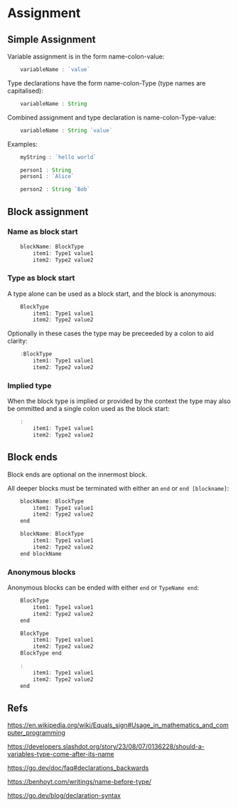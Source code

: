 Assignment
==========


Simple Assignment
-----------------

Variable assignment is in the form name-colon-value:

```js
	variableName : `value`
```

Type declarations have the form name-colon-Type (type names are capitalised):

```js
	variableName : String
```

Combined assignment and type declaration is name-colon-Type-value:

```js
	variableName : String `value`
```

Examples:
```js
	myString : `hello world`

	person1 : String
	person1 : `Alice`

	person2 : String `Bob`
```


Block assignment
----------------

### Name as block start

```js
	blockName: BlockType
		item1: Type1 value1
		item2: Type2 value2
```

### Type as block start

A type alone can be used as a block start, and the block is anonymous:

```js
	BlockType
		item1: Type1 value1
		item2: Type2 value2
```

Optionally in these cases the type may be preceeded by a colon to aid clarity:
```js
	:BlockType
		item1: Type1 value1
		item2: Type2 value2
```

### Implied type

When the block type is implied or provided by the context the type may also be ommitted and a single colon used as the block start:
```js
	:
		item1: Type1 value1
		item2: Type2 value2
```


Block ends
----------
Block ends are optional on the innermost block.

All deeper blocks must be terminated with either an `end` or `end [blockname]`:

```js
	blockName: BlockType
		item1: Type1 value1
		item2: Type2 value2
	end

	blockName: BlockType
		item1: Type1 value1
		item2: Type2 value2
	end blockName
```

### Anonymous blocks

Anonymous blocks can be ended with either `end` or `TypeName end`:

```js
	BlockType
		item1: Type1 value1
		item2: Type2 value2
	end

	BlockType
		item1: Type1 value1
		item2: Type2 value2
	BlockType end

	:
		item1: Type1 value1
		item2: Type2 value2
	end
```



Refs
----

https://en.wikipedia.org/wiki/Equals_sign#Usage_in_mathematics_and_computer_programming

https://developers.slashdot.org/story/23/08/07/0136228/should-a-variables-type-come-after-its-name

https://go.dev/doc/faq#declarations_backwards

https://benhoyt.com/writings/name-before-type/

https://go.dev/blog/declaration-syntax

